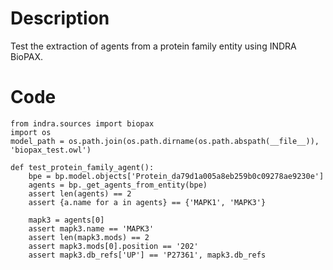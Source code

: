 # Description
Test the extraction of agents from a protein family entity using INDRA BioPAX.

# Code
```
from indra.sources import biopax
import os
model_path = os.path.join(os.path.dirname(os.path.abspath(__file__)), 'biopax_test.owl')

def test_protein_family_agent():
    bpe = bp.model.objects['Protein_da79d1a005a8eb259b0c09278ae9230e']
    agents = bp._get_agents_from_entity(bpe)
    assert len(agents) == 2
    assert {a.name for a in agents} == {'MAPK1', 'MAPK3'}

    mapk3 = agents[0]
    assert mapk3.name == 'MAPK3'
    assert len(mapk3.mods) == 2
    assert mapk3.mods[0].position == '202'
    assert mapk3.db_refs['UP'] == 'P27361', mapk3.db_refs

```
